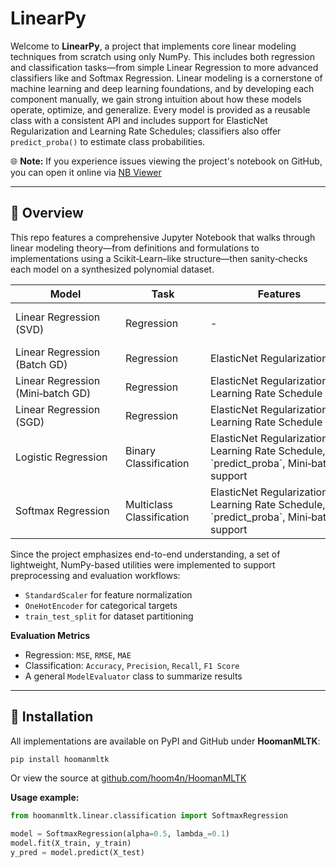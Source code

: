 # LinearPy

Welcome to **LinearPy**, a project that implements core linear modeling techniques from scratch using only NumPy. This includes both regression and classification tasks—from simple Linear Regression to more advanced classifiers like and Softmax Regression. Linear modeling is a cornerstone of machine learning and deep learning foundations, and by developing each component manually, we gain strong intuition about how these models operate, optimize, and generalize. Every model is provided as a reusable class with a consistent API and includes support for ElasticNet Regularization and Learning Rate Schedules; classifiers also offer `predict_proba()` to estimate class probabilities.

🌐 **Note:** If you experience issues viewing the project's notebook on GitHub, you can open it online via <a href="https://nbviewer.org/github/hoom4n/LinearPy/blob/main/LinearPy.ipynb">NB Viewer</a>

---

## 📖 Overview

This repo features a comprehensive Jupyter Notebook that walks through linear modeling theory—from definitions and formulations to implementations using a Scikit‑Learn–like structure—then sanity‑checks each model on a synthesized polynomial dataset.

<table>
  <thead>
    <tr>
      <th style="min-width:160px;">Model</th>
      <th style="min-width:120px;">Task</th>
      <th style="min-width:220px;">Features</th>
      <th style="min-width:300px;">Description</th>
    </tr>
  </thead>
  <tbody>
    <tr>
      <td>Linear Regression (SVD)</td>
      <td>Regression</td>
      <td> - </td>
      <td style="word-break:break-word;">Solves for optimal weights using the Moore-Penrose pseudoinverse (closed‑form solution).</td>
    </tr>
    <tr>
      <td>Linear Regression (Batch GD)</td>
      <td>Regression</td>
      <td>ElasticNet Regularization</td>
      <td style="word-break:break-word;">Iteratively minimizes MSE using full‑batch gradient descent.</td>
    </tr>
    <tr>
      <td>Linear Regression (Mini‑batch GD)</td>
      <td>Regression</td>
      <td>ElasticNet Regularization, Learning Rate Schedule</td>
      <td style="word-break:break-word;">Minimizes MSE on mini‑batches with optional learning rate scheduling.</td>
    </tr>
    <tr>
      <td>Linear Regression (SGD)</td>
      <td>Regression</td>
      <td>ElasticNet Regularization, Learning Rate Schedule</td>
      <td style="word-break:break-word;">Updates weights per sample for fast or online learning.</td>
    </tr>
    <tr>
      <td>Logistic Regression</td>
      <td>Binary Classification</td>
      <td>ElasticNet Regularization, Learning Rate Schedule, `predict_proba`, Mini‑batch support</td>
      <td style="word-break:break-word;">Binary classifier trained via gradient descent on log‑loss.</td>
    </tr>
    <tr>
      <td>Softmax Regression</td>
      <td>Multiclass Classification</td>
      <td>ElasticNet Regularization, Learning Rate Schedule, `predict_proba`, Mini‑batch support</td>
      <td style="word-break:break-word;">Multiclass classifier using softmax activation and cross‑entropy loss.</td>
    </tr>
  </tbody>
</table>


Since the project emphasizes end-to-end understanding, a set of lightweight, NumPy-based utilities were implemented to support preprocessing and evaluation workflows:

* `StandardScaler` for feature normalization
* `OneHotEncoder` for categorical targets
* `train_test_split` for dataset partitioning

**Evaluation Metrics**

* Regression: `MSE`, `RMSE`, `MAE`
* Classification: `Accuracy`, `Precision`, `Recall`, `F1 Score`
* A general `ModelEvaluator` class to summarize results

---

## 🔧 Installation

All implementations are available on PyPI and GitHub under **HoomanMLTK**:

```bash
pip install hoomanmltk
````

Or view the source at
[github.com/hoom4n/HoomanMLTK](https://github.com/hoom4n/HoomanMLTK)

**Usage example:**

```python
from hoomanmltk.linear.classification import SoftmaxRegression

model = SoftmaxRegression(alpha=0.5, lambda_=0.1)
model.fit(X_train, y_train)
y_pred = model.predict(X_test)

```
```

